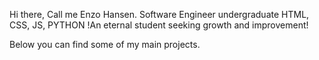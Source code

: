 Hi there,
Call me Enzo Hansen.
Software Engineer undergraduate
HTML, CSS, JS, PYTHON
!An eternal student seeking growth and improvement!

Below you can find some of my main projects.


